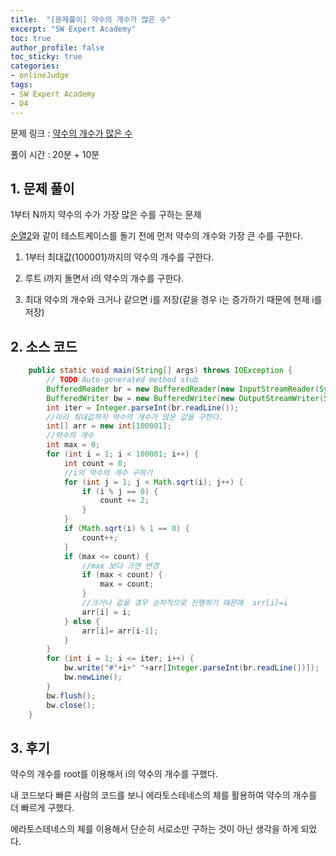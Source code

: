```yaml
---
title:  "[문제풀이] 약수의 개수가 많은 수"
excerpt: "SW Expert Academy"
toc: true
author_profile: false
toc_sticky: true
categories:
- onlineJudge
tags:
- SW Expert Academy
- D4
---
```


문제 링크 : [약수의 개수가 많은 수](https://swexpertacademy.com/main/searchAll/search.do?keyword=%EC%95%BD%EC%88%98%EC%9D%98+%EA%B0%9C%EC%88%98%EA%B0%80+%EB%A7%8E%EC%9D%80+%EC%88%98)

풀이 시간 : 20분 + 10분


## 1. 문제 풀이

1부터 N까지 약수의 수가 가장 많은 수를 구하는 문제

[순열2](https://kim-seongyoung.github.io/onlinejudge/%EC%88%9C%EC%97%B42)와 같이 테스트케이스를 돌기 전에 먼저 약수의 개수와 가장 큰 수를 구한다.

1) 1부터 최대값(100001)까지의 약수의 개수를 구한다.

2) 루트 i까지 돌면서 i의 약수의 개수를 구한다.

3) 최대 약수의 개수와 크거나 같으면 i를 저장(같을 경우 i는 증가하기 때문에 현재 i를 저장) 


## 2. 소스 코드

```java
    public static void main(String[] args) throws IOException {
		// TODO Auto-generated method stub
		BufferedReader br = new BufferedReader(new InputStreamReader(System.in));
		BufferedWriter bw = new BufferedWriter(new OutputStreamWriter(System.out));
		int iter = Integer.parseInt(br.readLine());
		//미리 최대값까지 약수의 개수가 많은 값을 구한다.
		int[] arr = new int[100001];
		//약수의 개수
		int max = 0;
		for (int i = 1; i < 100001; i++) {
			int count = 0;
			//i의 약수의 개수 구하기
			for (int j = 1; j < Math.sqrt(i); j++) {
				if (i % j == 0) {
					count += 2;
				}
			}
			if (Math.sqrt(i) % 1 == 0) {
				count++;
			}
			if (max <= count) {
				//max 보다 크면 변경
				if (max < count) {
					max = count;
				}
				//크거나 같을 경우 순차적으로 진행하기 때문에  arr[i]=i
				arr[i] = i;
			} else {
				arr[i]= arr[i-1];
			}
		}
		for (int i = 1; i <= iter; i++) {
			bw.write("#"+i+" "+arr[Integer.parseInt(br.readLine())]);
			bw.newLine();
		}
		bw.flush();
		bw.close();
	}
```

## 3. 후기

약수의 개수를 root를 이용해서 i의 약수의 개수를 구했다.

내 코드보다 빠른 사람의 코드를 보니 에라토스테네스의 체를 활용하여 약수의 개수를 더 빠르게 구했다.

에라토스테네스의 체를 이용해서 단순히 서로소만 구하는 것이 아닌 생각을 하게 되었다.